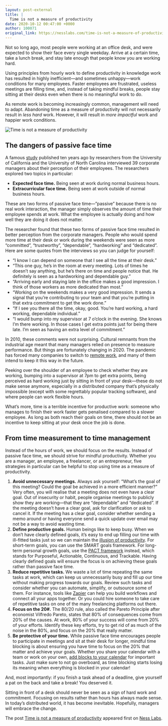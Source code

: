```yaml
---
layout: post-external
title: |
  Time is not a measure of productivity
date: 2020-10-12 00:47:00 +0000
author: 100071
original_link: https://nesslabs.com/time-is-not-a-measure-of-productivity?utm_source=rss&utm_medium=rss&utm_campaign=time-is-not-a-measure-of-productivity
---
```


Not so long ago, most people were working at an office desk, and were expected to show their face every single weekday. Arrive at a certain time, take a lunch break, and stay late enough that people know you are working hard.

Using principles from hourly work to define productivity in knowledge work has resulted in highly inefficient—and sometimes unhappy—work conditions for many employees. Faster employees are frustrated, useless meetings are filling time, and, instead of taking mindful breaks, people stay sitting at their desks even when there is no meaningful work to do.

As remote work is becoming increasingly common, management will need to adapt. Abandoning time as a measure of productivity will not necessarily result in _less hard_ work. However, it will result in _more impactful_ work and happier work conditions.

![Time is not a measure of productivity](https://nesslabs.com/wp-content/uploads/2020/10/passive-face-time-illustration.png)

## The dangers of passive face time

A famous [study](https://journals.sagepub.com/doi/abs/10.1177/0018726709353139) published ten years ago by researchers from the University of California and the University of North Carolina interviewed 39 corporate managers about their perception of their employees. The researchers explored two topics in particular:

- **Expected face time.** Being seen at work during normal business hours.
- **Extracurricular face time.** Being seen at work outside of normal business hours.

These are two forms of passive face time—”passive” because there is no real work interaction, the manager simply observes the amount of time their employee spends at work. What the employee is actually doing and how well they are doing it does not matter.

The researcher found that these two forms of passive face time resulted in better perception from the corporate managers. People who would spend more time at their desk or work during the weekends were seen as more “committed”, “trustworthy”, “dependable”, “hardworking” and “dedicated”. Here are some quotes from the interviews so you can judge for yourself:

- “I know I can depend on someone that I see all the time at their desk.”
- “This one guy, he’s in the room at every meeting. Lots of times he doesn’t say anything, but he’s there on time and people notice that. He definitely is seen as a hardworking and dependable guy.”
- “Arriving early and staying late in the office makes a good impression. I think of those workers as more dedicated than most.”
- “Working on the weekends makes a very good impression. It sends a signal that you’re contributing to your team and that you’re putting in that extra commitment to get the work done.”
- “If I see you there all the time, okay, good. You’re hard working, a hard working, dependable individual.”
- “I would bump into my supervisor at 7 o’clock in the evening. She knows I’m there working. In those cases I get extra points just for being there late. I’m seen as having an extra level of commitment.”

In 2010, these comments were not surprising. Cultural remnants from the industrial age meant that many managers relied on presence to measure performance. But things are fortunately changing in 2020. The pandemic has forced many companies to switch to [remote work](https://nesslabs.com/tag/remote-work), and many of them intend to keep it this way in the future.

Peeking over the shoulder of an employee to check whether they are working, bumping into a supervisor at 7pm to get extra points, being perceived as hard working just by sitting in front of your desk—these do not make sense anymore, especially in a distributed company that’s physically impossible (except with some regrettably popular tracking software), and where people can work flexible hours.

What’s more, time is a terrible incentive for productive work: someone who manages to finish their work faster gets penalised compared to a slower employee. As long as both reach their goals on time, there should not be an incentive to keep sitting at your desk once the job is done.

## From time measurement to time management

Instead of the hours of work, we should focus on the results. Instead of passive face time, we should strive for mindful productivity. Whether you are a manager, an employee, a freelancer, or an entrepreneur, five strategies in particular can be helpful to stop using time as a measure of productivity.

1. **Avoid unnecessary meetings.** Always ask yourself: “What’s the goal of this meeting? Could the goal be achieved in a more efficient manner?” Very often, you will realise that a meeting does not even have a clear goal. Out of insecurity or habit, people organise meetings to publicly show they are working—that they are “dependable” and “dedicated”. If the meeting doesn’t have a clear goal, ask for clarification or ask to cancel it. If the meeting has a clear goal, consider whether sending a memo around or having everyone send a quick update over email may not be a way to avoid wasting time.
2. **Define productive goals.** Human beings like to keep busy. When we don’t have clearly defined goals, it’s easy to end up filling our time with ill-fitted tasks just so we can maintain the [illusion of productivity](https://nesslabs.com/illusion-of-productivity). For short-term goals, you can use the SMART goals framework. For long-term personal growth goals, use the [PACT framework](https://nesslabs.com/smart-goals-pact) instead, which stands for Purposeful, Actionable, Continuous, and Trackable. Having clearly defined goals will ensure the focus is on achieving these goals rather than passive face time.
3. **Reduce repetitive tasks.** We waste a lot of time repeating the same tasks at work, which can keep us unnecessarily busy and fill up our time without making progress towards our goals. Review such tasks and consider whether you can automate, simplify, or outsource some of them. For instance, tools like [Zapier](https://zapier.com/) can help you build workflows and connect all your apps together. Or you could hire someone to take care of repetitive tasks on one of the many freelancing platforms out there.
4. **Focus on the 20#.** The 80/20 rule, also called the Pareto Principle after economist Vilfredo Pareto, states that 80% of consequences come from 20% of the causes. At work, 80% of your success will come from 20% of your efforts. Identify these key efforts, try to get rid of as much of the noise in the 80%, and focus on the 20% that really matter.
5. **Be protective of your time.** While passive face time encourages people to participate in meetings and sit at their desk for longer, mindful time blocking is about ensuring you have time to focus on the 20% that matter and achieve your goals. Whether you share your calendar with a team or work on your own, [add blocks to your calendar](https://nesslabs.com/time-management) for important tasks. Just make sure to not go overboard, as time blocking starts losing its meaning when everything is blocked in your calendar!

And, most importantly: if you finish a task ahead of a deadline, give yourself a pat on the back and take a break! You deserved it.

Sitting in front of a desk should never be seen as a sign of hard work and commitment. Focusing on results rather than hours has always made sense. In today’s distributed world, it has become inevitable. Hopefully, managers will embrace the change.

The post [Time is not a measure of productivity](https://nesslabs.com/time-is-not-a-measure-of-productivity) appeared first on [Ness Labs](https://nesslabs.com).
